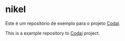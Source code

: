 # nikel

Este é um repositório de exemplo para o projeto [Codaí](https://plataforma.growdev.com.br/curso/codai). 

This is a example repository to [Codaí](https://plataforma.growdev.com.br/curso/codai) project.
